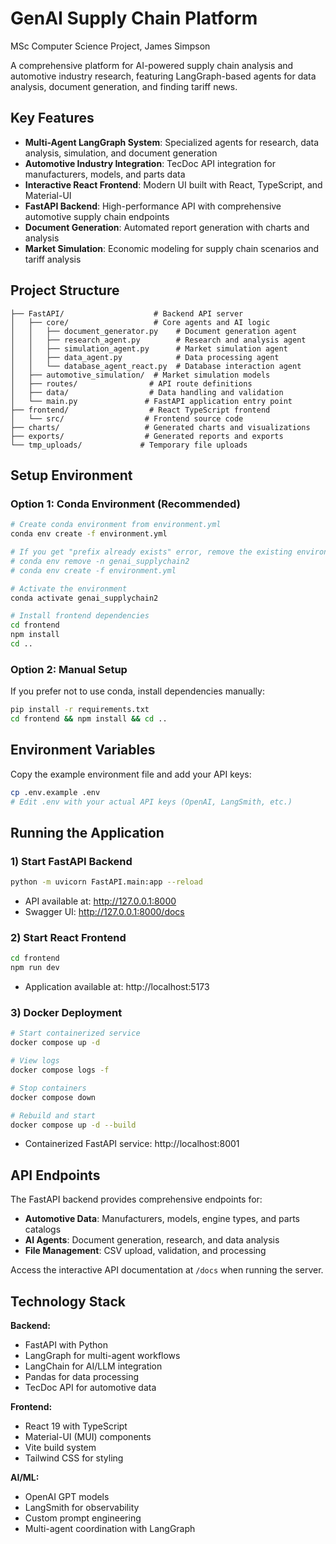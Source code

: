 # GenAI Supply Chain Platform
MSc Computer Science Project, James Simpson

A comprehensive platform for AI-powered supply chain analysis and automotive industry research, featuring LangGraph-based agents for data analysis, document generation, and finding tariff news.

## Key Features

- **Multi-Agent LangGraph System**: Specialized agents for research, data analysis, simulation, and document generation
- **Automotive Industry Integration**: TecDoc API integration for manufacturers, models, and parts data
- **Interactive React Frontend**: Modern UI built with React, TypeScript, and Material-UI
- **FastAPI Backend**: High-performance API with comprehensive automotive supply chain endpoints
- **Document Generation**: Automated report generation with charts and analysis
- **Market Simulation**: Economic modeling for supply chain scenarios and tariff analysis

## Project Structure

```
├── FastAPI/                    # Backend API server
│   ├── core/                   # Core agents and AI logic
│   │   ├── document_generator.py    # Document generation agent
│   │   ├── research_agent.py        # Research and analysis agent
│   │   ├── simulation_agent.py      # Market simulation agent
│   │   ├── data_agent.py            # Data processing agent
│   │   └── database_agent_react.py  # Database interaction agent
│   ├── automotive_simulation/  # Market simulation models
│   ├── routes/                # API route definitions
│   ├── data/                  # Data handling and validation
│   └── main.py               # FastAPI application entry point
├── frontend/                  # React TypeScript frontend
│   └── src/                  # Frontend source code
├── charts/                   # Generated charts and visualizations
├── exports/                  # Generated reports and exports
└── tmp_uploads/             # Temporary file uploads
```

## Setup Environment

### Option 1: Conda Environment (Recommended)
```bash
# Create conda environment from environment.yml
conda env create -f environment.yml

# If you get "prefix already exists" error, remove the existing environment first:
# conda env remove -n genai_supplychain2
# conda env create -f environment.yml

# Activate the environment
conda activate genai_supplychain2

# Install frontend dependencies
cd frontend
npm install
cd ..
```

### Option 2: Manual Setup
If you prefer not to use conda, install dependencies manually:
```bash
pip install -r requirements.txt
cd frontend && npm install && cd ..
```

## Environment Variables
Copy the example environment file and add your API keys:
```bash
cp .env.example .env
# Edit .env with your actual API keys (OpenAI, LangSmith, etc.)
```

## Running the Application

### 1) Start FastAPI Backend
```bash
python -m uvicorn FastAPI.main:app --reload
```
- API available at: http://127.0.0.1:8000
- Swagger UI: http://127.0.0.1:8000/docs

### 2) Start React Frontend
```bash
cd frontend
npm run dev
```
- Application available at: http://localhost:5173

### 3) Docker Deployment
```bash
# Start containerized service
docker compose up -d

# View logs
docker compose logs -f

# Stop containers
docker compose down

# Rebuild and start
docker compose up -d --build
```
- Containerized FastAPI service: http://localhost:8001

## API Endpoints

The FastAPI backend provides comprehensive endpoints for:

- **Automotive Data**: Manufacturers, models, engine types, and parts catalogs
- **AI Agents**: Document generation, research, and data analysis
- **File Management**: CSV upload, validation, and processing

Access the interactive API documentation at `/docs` when running the server.

## Technology Stack

**Backend:**
- FastAPI with Python
- LangGraph for multi-agent workflows
- LangChain for AI/LLM integration
- Pandas for data processing
- TecDoc API for automotive data

**Frontend:**
- React 19 with TypeScript
- Material-UI (MUI) components
- Vite build system
- Tailwind CSS for styling

**AI/ML:**
- OpenAI GPT models
- LangSmith for observability
- Custom prompt engineering
- Multi-agent coordination with LangGraph
